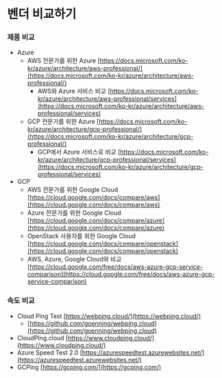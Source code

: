 # 벤더 비교하기

### 제품 비교

* Azure
  * AWS 전문가를 위한 Azure [https://docs.microsoft.com/ko-kr/azure/architecture/aws-professional/](https://docs.microsoft.com/ko-kr/azure/architecture/aws-professional/)
    * AWS와 Azure 서비스 비교 [https://docs.microsoft.com/ko-kr/azure/architecture/aws-professional/services](https://docs.microsoft.com/ko-kr/azure/architecture/aws-professional/services)
  * GCP 전문가를 위한 Azure [https://docs.microsoft.com/ko-kr/azure/architecture/gcp-professional/](https://docs.microsoft.com/ko-kr/azure/architecture/gcp-professional/)
    * GCP에서 Azure 서비스로 비교 [https://docs.microsoft.com/ko-kr/azure/architecture/gcp-professional/services](https://docs.microsoft.com/ko-kr/azure/architecture/gcp-professional/services)
* GCP
  * AWS 전문가를 위한 Google Cloud [https://cloud.google.com/docs/compare/aws](https://cloud.google.com/docs/compare/aws)
  * Azure 전문가를 위한 Google Cloud [https://cloud.google.com/docs/compare/azure](https://cloud.google.com/docs/compare/azure)
  * OpenStack 사용자를 위한 Google Cloud [https://cloud.google.com/docs/compare/openstack](https://cloud.google.com/docs/compare/openstack)
  * AWS, Azure, Google Cloud와 비교 [https://cloud.google.com/free/docs/aws-azure-gcp-service-comparison](https://cloud.google.com/free/docs/aws-azure-gcp-service-comparison)

### 속도 비교

* Cloud Ping Test [https://webping.cloud/](https://webping.cloud/)
  * [https://github.com/goenning/webping.cloud](https://github.com/goenning/webping.cloud)
* CloudPIng.cloud [https://www.cloudping.cloud/](https://www.cloudping.cloud/)
* Azure Speed Test 2.0 [https://azurespeedtest.azurewebsites.net/](https://azurespeedtest.azurewebsites.net/)
* GCPing [https://gcping.com/](https://gcping.com/)

